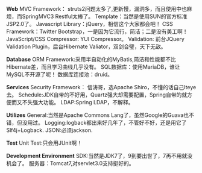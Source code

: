 ****Web****
MVC Framework： struts2问题太多了,更新慢，漏洞多，而且使用中也麻烦，而SpringMVC3 Restful太棒了。
Template：当然是使用SUN的官方标准JSP2.0了。
Javascript Library：jQuery，相信这个大家都会吧！
CSS Framework：Twitter Bootstrap，一是因为它流行，简洁；二是没有美工啊！
JavaScript/CSS Compressor: YUI Compressor。
Validation: 前台JQuery Validation Plugin，后台Hibernate Valiator，双剑合璧，天下无敌。


****Database****
ORM Framework:采用半自动化的MyBatis,简洁和性能都不比Hibernate差，而且学习曲线几乎没有。
SQL数据库：使用MariaDB，谁让MySQL不开源了呢！
数据库连接池：druid。


****Services****
Security Framework： 信涛哥，选Apache Shiro，不懂的话自己Iteye去。
Schedule:JDK自带的不好用，Quartz强大却需要配置，Spring自带的就方便而又不失强大功能。
LDAP:Spring LDAP，不解释。


****Utilizes****
General:当然是Apache Commons Lang了，虽然Google的Guava也不错，但没用过。
Logging:logback都出来好几年了，不管好不好，还是用它了Slf4j+Logback.
JSON:必须jackson.


****Test****
Unit Test:只会用JUnit啊！


****Development Environment****
SDK:当然是JDK7了，9到要出世了，7再不用就没机会了。
服务器：Tomcat7,对servlet3.0支持挺好的。


